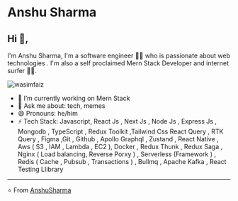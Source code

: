 # Anshu Sharma 

## Hi 👋, 
I'm Anshu Sharma, I'm a software engineer 👨‍💻 who is passionate about web technologies . I'm also a self proclaimed Mern Stack Developer and internet surfer 
🏄‍♂️. 

<p align="left"> <img src="https://komarev.com/ghpvc/?username=anshu4sharma&label=Profile%20views&color=0e75b6&style=flat" alt="wasimfaiz" /> </p>

- 🔭 I’m currently working on Mern Stack
- 💬 Ask me about: tech, memes
- 😄 Pronouns: he/him
-  ⚡ Tech Stack: Javascript, React Js , Next Js , Node Js , Express Js , Mongodb , TypeScript , Redux Toolkit ,Tailwind Css
                 React Query , RTK Query , Figma ,Git , Github  , Apollo Graphql , Zustand , React Native , Aws ( S3 , IAM , Lambda , EC2 ), Docker , Redux Thunk , Redux Saga , Nginx  ( Load balancing, Reverse Porxy ) , Serverless (Framework ) , Redis ( Cache , Pubsub , Transactions )  , Bullmq , Apache Kafka , React Testing LIibrary  


---
⭐️ From [AnshuSharma](https://github.com/anshu4sharma)
